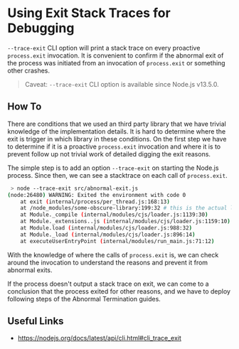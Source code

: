 # Using Exit Stack Traces for Debugging

`--trace-exit` CLI option will print a stack trace on every proactive
`process.exit` invocation. It is convenient to confirm if the abnormal exit of
the process was initiated from an invocation of `process.exit` or something
other crashes.

> Caveat:
> `--trace-exit` CLI option is available since Node.js v13.5.0.

## How To

There are conditions that we used an third party library that we have trivial
knowledge of the implementation details. It is hard to determine where the exit
is trigger in which library in these conditions. On the first step we have to
determine if it is a proactive `process.exit` invocation and where it is to
prevent follow up not trivial work of detailed digging the exit reasons.

The simple step is to add an option `--trace-exit` on starting the Node.js
process. Since then, we can see a stacktrace on each call of `process.exit`.

```bash
 > node --trace-exit src/abnormal-exit.js
(node:26480) WARNING: Exited the environment with code 0
    at exit (internal/process/per_thread.js:168:13)
    at /node_modules/some-obscure-library:199:32 # this is the actual location.
    at Module._compile (internal/modules/cjs/loader.js:1139:30)
    at Module._extensions..js (internal/modules/cjs/loader.js:1159:10)
    at Module.load (internal/modules/cjs/loader.js:988:32)
    at Module._load (internal/modules/cjs/loader.js:896:14)
    at executeUserEntryPoint (internal/modules/run_main.js:71:12)
```

With the knowledge of where the calls of `process.exit` is, we can check around
the invocation to understand the reasons and prevent it from abnormal exits.

If the process doesn't output a stack trace on exit, we can come to a
conclusion that the process exited for other reasons, and we
have to deploy following steps of the Abnormal Termination guides.

## Useful Links

- https://nodejs.org/docs/latest/api/cli.html#cli_trace_exit

